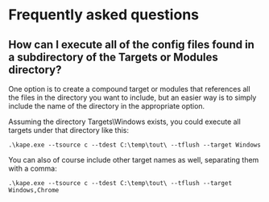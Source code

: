 # Frequently asked questions

## How can I execute all of the config files found in a subdirectory of the Targets or Modules directory?

One option is to create a compound target or modules that references all the files in the directory you want to include, but an easier way is to simply include the name of the directory in the appropriate option.

Assuming the directory Targets\Windows exists, you could execute all targets under that directory like this:

`.\kape.exe --tsource c --tdest C:\temp\tout\ --tflush --target Windows`

You can also of course include other target names as well, separating them with a comma:

`.\kape.exe --tsource c --tdest C:\temp\tout\ --tflush --target Windows,Chrome`